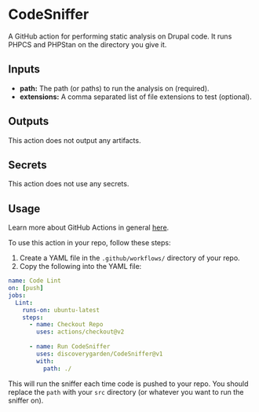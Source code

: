 # CodeSniffer

A GitHub action for performing static analysis on Drupal code. It runs PHPCS and PHPStan on the directory you give it.

 
## Inputs
- **path:** The path (or paths) to run the analysis on (required).
- **extensions:** A comma separated list of file extensions to test (optional).

## Outputs
This action does not output any artifacts.

## Secrets
This action does not use any secrets.

## Usage
Learn more about GitHub Actions in general [here](https://docs.github.com/en/actions/quickstart). 

To use this action in your repo, follow these steps:

 1. Create a YAML file in the `.github/workflows/` directory of your repo.
 2.  Copy the following into the YAML file:
```yaml
name: Code Lint
on: [push]
jobs:
  Lint:
    runs-on: ubuntu-latest
    steps:
      - name: Checkout Repo
        uses: actions/checkout@v2
      
      - name: Run CodeSniffer
        uses: discoverygarden/CodeSniffer@v1
        with:
          path: ./
```
This will run the sniffer each time code is pushed to your repo. You should replace the `path` with your `src` directory (or whatever you want to run the sniffer on).
